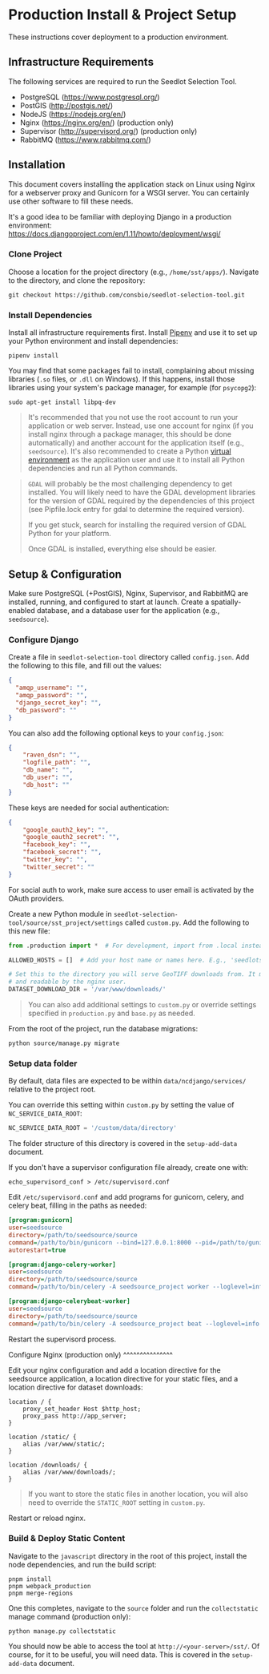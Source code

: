 # Production Install & Project Setup

These instructions cover deployment to a production environment.

## Infrastructure Requirements

The following services are required to run the Seedlot Selection Tool.

-   PostgreSQL (<https://www.postgresql.org/>)
-   PostGIS (<http://postgis.net/>)
-   NodeJS (<https://nodejs.org/en/>)
-   Nginx (<https://nginx.org/en/>) (production only)
-   Supervisor (<http://supervisord.org/>) (production only)
-   RabbitMQ (<https://www.rabbitmq.com/>)

## Installation

This document covers installing the application stack on Linux using
Nginx for a webserver proxy and Gunicorn for a WSGI server. You can
certainly use other software to fill these needs.

It's a good idea to be familiar with deploying Django in a production
environment:
<https://docs.djangoproject.com/en/1.11/howto/deployment/wsgi/>

### Clone Project

Choose a location for the project directory (e.g., `/home/sst/apps/`).
Navigate to the directory, and clone the repository:

``` text
git checkout https://github.com/consbio/seedlot-selection-tool.git
```

### Install Dependencies

Install all infrastructure requirements first. Install
[Pipenv](https://github.com/pypa/pipenv) and use it to set up your
Python environment and install dependencies:

``` text
pipenv install
```

You may find that some packages fail to install, complaining about
missing libraries (`.so` files, or `.dll` on Windows). If this happens,
install those libraries using your system's package manager, for example
(for `psycopg2`):

``` text
sudo apt-get install libpq-dev
```

>It's recommended that you not use the root account to run your
application or web server. Instead, use one account for nginx (if you
install nginx through a package manager, this should be done
automatically) and another account for the application itself (e.g.,
`seedsource`). It's also recommended to create a Python [virtual
environment](https://virtualenv.pypa.io/en/stable/) as the application
user and use it to install all Python dependencies and run all Python
commands.

>`GDAL` will probably be the most challenging dependency to get
installed. You will likely need to have the GDAL development libraries
for the version of GDAL required by the dependencies of this project
(see <span class="title-ref">Pipfile.lock</span> entry for <span
class="title-ref">gdal</span> to determine the required version).
>
>If you get stuck, search for installing the required version of GDAL
>Python for your platform.
>
>Once GDAL is installed, everything else should be easier.

## Setup & Configuration

Make sure PostgreSQL (+PostGIS), Nginx, Supervisor, and RabbitMQ are
installed, running, and configured to start at launch. Create a
spatially-enabled database, and a database user for the application
(e.g., `seedsource`).

### Configure Django

Create a file in `seedlot-selection-tool` directory called
`config.json`. Add the following to this file, and fill out the values:

``` json
{
  "amqp_username": "",
  "amqp_password": "",
  "django_secret_key": "",
  "db_password": ""
}
```

You can also add the following optional keys to your `config.json`:

``` json
{
    "raven_dsn": "",
    "logfile_path": "",
    "db_name": "",
    "db_user": "",
    "db_host": ""
}
```

These keys are needed for social authentication:

``` json
{
    "google_oauth2_key": "",
    "google_oauth2_secret": "",
    "facebook_key": "",
    "facebook_secret": "",
    "twitter_key": "",
    "twitter_secret": ""
}
```

For social auth to work, make sure access to user email is activated by
the OAuth providers.

Create a new Python module in
`seedlot-selection-tool/source/sst_project/settings` called `custom.py`.
Add the following to this new file:

``` python
from .production import *  # For development, import from .local instead

ALLOWED_HOSTS = []  # Add your host name or names here. E.g., 'seedlotselectiontool.org'

# Set this to the directory you will serve GeoTIFF downloads from. It must be writable by the application user
# and readable by the nginx user.
DATASET_DOWNLOAD_DIR = '/var/www/downloads/'
```

>You can also add additional settings to `custom.py` or override settings
>specified in `production.py` and `base.py` as needed.

From the root of the project, run the database migrations:

``` text
python source/manage.py migrate
```

### Setup data folder

By default, data files are expected to be within
`data/ncdjango/services/` relative to the project root.

You can override this setting within `custom.py` by setting the value of
`NC_SERVICE_DATA_ROOT`:

``` python
NC_SERVICE_DATA_ROOT = '/custom/data/directory'
```

The folder structure of this directory is covered in the
`setup-add-data` document.


If you don't have a supervisor configuration file already, create one
with:

``` text
echo_supervisord_conf > /etc/supervisord.conf
```

Edit `/etc/supervisord.conf` and add programs for gunicorn, celery, and
celery beat, filling in the paths as needed:

``` ini
[program:gunicorn]
user=seedsource
directory=/path/to/seedsource/source
command=/path/to/bin/gunicorn --bind=127.0.0.1:8000 --pid=/path/to/gunicorn.pid --error-logfile=/path/to/error.log --timeout=180 --graceful-timeout=180 --workers=4 seedsource_project.wsgi:application
autorestart=true

[program:django-celery-worker]
user=seedsource
directory=/path/to/seedsource/source
command=/path/to/bin/celery -A seedsource_project worker --loglevel=info --concurrency=1

[program:django-celerybeat-worker]
user=seedsource
directory=/path/to/seedsource/source
command=/path/to/bin/celery -A seedsource_project beat --loglevel=info
```

Restart the supervisord process.

Configure Nginx (production only) ^^^^^^^^^^^^^^^

Edit your nginx configuration and add a location directive for the
seedsource application, a location directive for your static files, and
a location directive for dataset downloads:

``` nginx
location / {
    proxy_set_header Host $http_host;
    proxy_pass http://app_server;
}

location /static/ {
    alias /var/www/static/;
}

location /downloads/ {
    alias /var/www/downloads/;
}
```

>If you want to store the static files in another location, you will also
>need to override the `STATIC_ROOT` setting in `custom.py`.

Restart or reload nginx.

### Build & Deploy Static Content

Navigate to the `javascript` directory in the root of this project,
install the node dependencies, and run the build script:

``` text
pnpm install
pnpm webpack_production
pnpm merge-regions
```

One this completes, navigate to the `source` folder and run the
`collectstatic` manage command (production only):

``` text
python manage.py collectstatic
```

You should now be able to access the tool at
`http://<your-server>/sst/`. Of course, for it to be useful, you will
need data. This is covered in the `setup-add-data` document.
